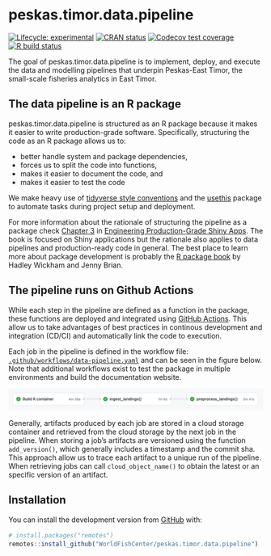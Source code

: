 
<!-- README.md is generated from README.Rmd. Please edit that file -->

# peskas.timor.data.pipeline

<!-- badges: start -->

[![Lifecycle:
experimental](https://img.shields.io/badge/lifecycle-experimental-orange.svg)](https://www.tidyverse.org/lifecycle/#experimental)
[![CRAN
status](https://www.r-pkg.org/badges/version/peskas.timor.data.pipeline)](https://CRAN.R-project.org/package=peskas.timor.data.pipeline)
[![Codecov test
coverage](https://codecov.io/gh/WorldFishCenter/peskas.timor.data.pipeline/branch/master/graph/badge.svg)](https://codecov.io/gh/WorldFishCenter/peskas.timor.data.pipeline?branch=master)
[![R build
status](https://github.com/WorldFishCenter/peskas.timor.data.pipeline/workflows/R-CMD-check/badge.svg)](https://github.com/WorldFishCenter/peskas.timor.data.pipeline/actions)
<!-- badges: end -->

The goal of peskas.timor.data.pipeline is to implement, deploy, and
execute the data and modelling pipelines that underpin Peskas-East
Timor, the small-scale fisheries analytics in East Timor.

## The data pipeline is an R package

peskas.timor.data.pipeline is structured as an R package because it
makes it easier to write production-grade software. Specifically,
structuring the code as an R package allows us to:

  - better handle system and package dependencies,
  - forces us to split the code into functions,
  - makes it easier to document the code, and
  - makes it easier to test the code

We make heavy use of [tidyverse style
conventions](https://engineering-shiny.org) and the
[usethis](https://usethis.r-lib.org) package to automate tasks during
project setup and deployment.

For more information about the rationale of structuring the pipeline as
a package check
[Chapter 3](https://engineering-shiny.org/structuring-project.html#structuring-your-app_)
in [Engineering Production-Grade Shiny
Apps](https://engineering-shiny.org). The book is focused on Shiny
applications but the rationale also applies to data pipelines and
production-ready code in general. The best place to learn more about
package development is probably the [R package book](https://r-pkgs.org)
by Hadley Wickham and Jenny Brian.
## The pipeline runs on Github Actions

While each step in the pipeline are defined as a function in the
package, these functions are deployed and integrated using [GitHub
Actions](https://docs.github.com/en/actions/learn-github-actions). This
allow us to take advantages of best practices in continous development
and integration (CD/CI) and automatically link the code to execution.

Each job in the pipeline is defined in the workflow file:
[`.github/workflows/data-pipeline.yaml`](.github/workflows/data-pipeline.yaml)
and can be seen in the figure below. Note that additional workflows
exist to test the package in multiple environments and build the
documentation website.

![](man/figures/pipeline.png)

Generally, artifacts produced by each job are stored in a cloud storage
container and retrieved from the cloud storage by the next job in the
pipeline. When storing a job’s artifacts are versioned using the
function `add_version()`, which generally includes a timestamp and the
commit sha. This approach allow us to trace each artifact to a unique
run of the pipeline. When retrieving jobs can call `cloud_object_name()`
to obtain the latest or an specific version of an artifact.


## Installation

You can install the development version from
[GitHub](https://github.com/) with:

``` r
# install.packages("remotes")
remotes::install_github("WorldFishCenter/peskas.timor.data.pipeline")
```
